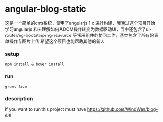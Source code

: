 # angular-blog-static
这是一个简单的cms系统，使用了angularjs 1.x 进行构建，我通过这个项目开始学习angularjs 和去理解如何从DOM操作转变为数据驱动UI，当中还包含了ui-router/ng-bootstrap/ng-resource 等常用组件的协同工作，基本包含了所有的表单操作与图片上传.希望这个项目也能帮助其他的新人

### setup
```shell
npm install & bower install
```
### run
```shell
grunt live
```

### description
If you want to run this project must have https://github.com/WindWen/blog-api 
